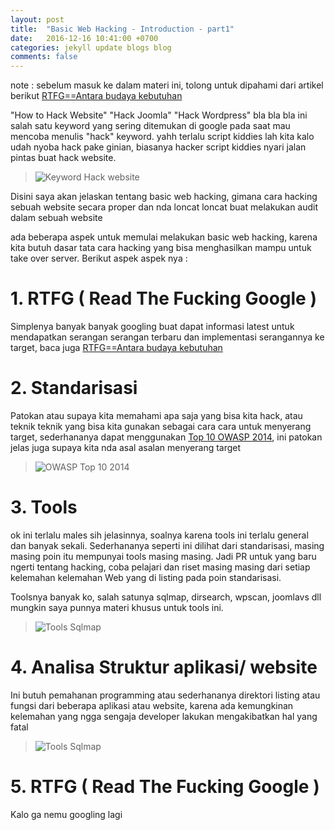 ```yaml
---
layout: post
title:  "Basic Web Hacking - Introduction - part1"
date:   2016-12-16 10:41:00 +0700
categories: jekyll update blogs blog
comments: false
---
```


note : sebelum masuk ke dalam materi ini, tolong untuk dipahami dari artikel berikut [RTFG==Antara budaya kebutuhan](https://medium.com/sadulur/rtfg-antara-budaya-kebutuhan-9267f995e464#.fy9nqrnt3)

"How to Hack Website" "Hack Joomla" "Hack Wordpress" bla bla bla ini salah satu keyword yang sering ditemukan di google pada saat mau mencoba menulis "hack" keyword. yahh terlalu script kiddies lah kita kalo udah nyoba hack pake ginian, biasanya hacker script kiddies nyari jalan pintas buat hack website. 

> ![Keyword Hack website](http://k1m0ch1.github.io/images/keyword-google-1.png)

Disini saya akan jelaskan tentang basic web hacking, gimana cara hacking sebuah website secara proper dan nda loncat loncat buat melakukan audit dalam sebuah website

ada beberapa aspek untuk memulai melakukan basic web hacking, karena kita butuh dasar tata cara hacking yang bisa menghasilkan mampu untuk take over server. Berikut aspek aspek nya :

# 1. RTFG ( Read The Fucking Google )

Simplenya banyak banyak googling buat dapat informasi latest untuk mendapatkan serangan serangan terbaru dan implementasi serangannya ke target, baca juga [RTFG==Antara budaya kebutuhan](https://medium.com/sadulur/rtfg-antara-budaya-kebutuhan-9267f995e464#.fy9nqrnt3)

# 2. Standarisasi

Patokan atau supaya kita memahami apa saja yang bisa kita hack, atau teknik teknik yang bisa kita gunakan sebagai cara cara untuk menyerang target, sederhananya dapat menggunakan [Top 10 OWASP 2014](https://www.owasp.org/index.php/Top_10_2013-Top_10), ini patokan jelas juga supaya kita nda asal asalan menyerang target

> ![OWASP Top 10 2014](http://k1m0ch1.github.io/images/owasp-top-10-2014.jpg)

# 3. Tools

ok ini terlalu males sih jelasinnya, soalnya karena tools ini terlalu general dan banyak sekali. Sederhananya seperti ini dilihat dari standarisasi, masing masing poin itu mempunyai tools masing masing. Jadi PR untuk yang baru ngerti tentang hacking, coba pelajari dan riset masing masing dari setiap kelemahan kelemahan Web yang di listing pada poin standarisasi.

Toolsnya banyak ko, salah satunya sqlmap, dirsearch, wpscan, joomlavs dll mungkin saya punnya materi khusus untuk tools ini.

> ![Tools Sqlmap](http://k1m0ch1.github.io/images/tools-sqlmap-1.png)

# 4. Analisa Struktur aplikasi/ website

Ini butuh pemahanan programming atau sederhananya direktori listing atau fungsi dari beberapa aplikasi atau website, karena ada kemungkinan kelemahan yang ngga sengaja developer lakukan mengakibatkan hal yang fatal

> ![Tools Sqlmap](http://k1m0ch1.github.io/images/serangan-mudah.png)

# 5. RTFG ( Read The Fucking Google )

Kalo ga nemu googling lagi
